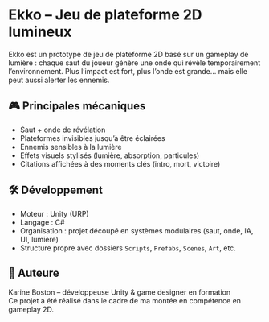 # Ekko – Jeu de plateforme 2D lumineux

Ekko est un prototype de jeu de plateforme 2D basé sur un gameplay de lumière : chaque saut du joueur génère une onde qui révèle temporairement l’environnement. Plus l’impact est fort, plus l’onde est grande… mais elle peut aussi alerter les ennemis.

## 🎮 Principales mécaniques

- Saut + onde de révélation
- Plateformes invisibles jusqu’à être éclairées
- Ennemis sensibles à la lumière
- Effets visuels stylisés (lumière, absorption, particules)
- Citations affichées à des moments clés (intro, mort, victoire)

## 🛠️ Développement

- Moteur : Unity (URP)
- Langage : C#
- Organisation : projet découpé en systèmes modulaires (saut, onde, IA, UI, lumière)
- Structure propre avec dossiers `Scripts`, `Prefabs`, `Scenes`, `Art`, etc.

## 👤 Auteure

Karine Boston – développeuse Unity & game designer en formation  
Ce projet a été réalisé dans le cadre de ma montée en compétence en gameplay 2D.
